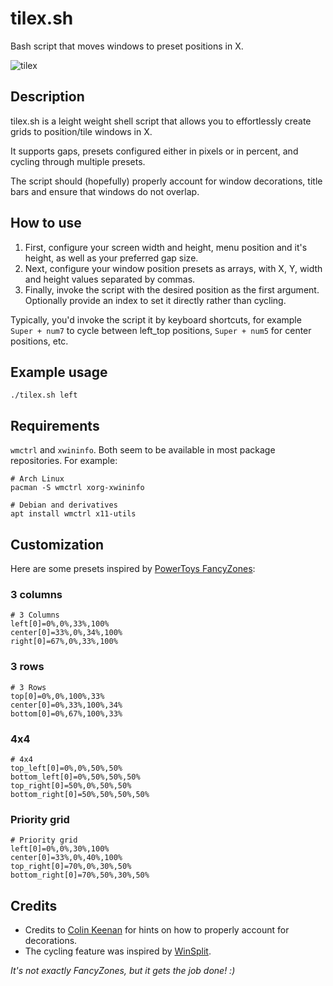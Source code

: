 # tilex.sh
Bash script that moves windows to preset positions in X.

![tilex](https://user-images.githubusercontent.com/51061686/146162894-2e70d505-ae69-47b6-8b0b-2188b2d95742.png)

## Description
tilex.sh is a leight weight shell script that allows you to effortlessly create grids to position/tile windows in X.

It supports gaps, presets configured either in pixels or in percent, and cycling through multiple presets.

The script should (hopefully) properly account for window decorations, title bars and ensure that windows do not overlap.

## How to use
1. First, configure your screen width and height, menu position and it's height, as well as your preferred gap size. 
2. Next, configure your window position presets as arrays, with X, Y, width and height values separated by commas.
3. Finally, invoke the script with the desired position as the first argument. Optionally provide an index to set it directly rather than cycling. 

Typically, you'd invoke the script it by keyboard shortcuts, for example ``Super + num7`` to cycle between left_top positions, ``Super + num5`` for center positions, etc.

## Example usage
```console
./tilex.sh left
```

## Requirements
``wmctrl`` and ``xwininfo``. Both seem to be available in most package repositories. For example:

```console
# Arch Linux
pacman -S wmctrl xorg-xwininfo

# Debian and derivatives
apt install wmctrl x11-utils
```
## Customization
Here are some presets inspired by [PowerToys FancyZones](https://docs.microsoft.com/en-us/windows/powertoys/fancyzones):
### 3 columns
```console
# 3 Columns
left[0]=0%,0%,33%,100%
center[0]=33%,0%,34%,100%
right[0]=67%,0%,33%,100%
```

### 3 rows
```console
# 3 Rows
top[0]=0%,0%,100%,33%
center[0]=0%,33%,100%,34%
bottom[0]=0%,67%,100%,33%
```
### 4x4
```console
# 4x4
top_left[0]=0%,0%,50%,50%
bottom_left[0]=0%,50%,50%,50%
top_right[0]=50%,0%,50%,50%
bottom_right[0]=50%,50%,50%,50%
```

### Priority grid
```console
# Priority grid
left[0]=0%,0%,30%,100%
center[0]=33%,0%,40%,100%
top_right[0]=70%,0%,30%,50%
bottom_right[0]=70%,50%,30%,50%
```

## Credits
- Credits to [Colin Keenan](https://unix.stackexchange.com/a/156349) for hints on how to properly account for decorations.
- The cycling feature was inspired by [WinSplit](https://github.com/dozius/winsplit-revolution).

_It's not exactly FancyZones, but it gets the job done! :)_
